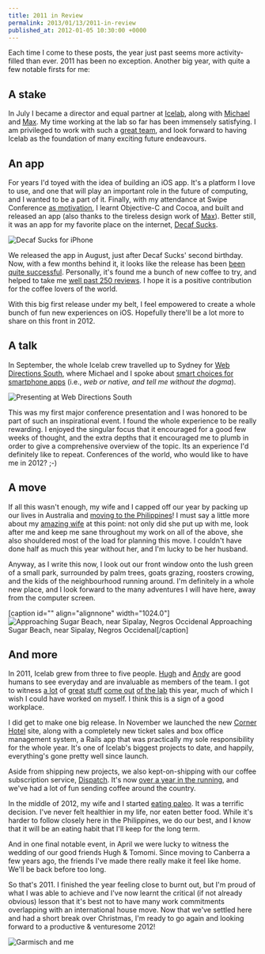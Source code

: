 ```yaml
---
title: 2011 in Review
permalink: 2013/01/13/2011-in-review
published_at: 2012-01-05 10:30:00 +0000
---
```


Each time I come to these posts, the year just past seems more activity-filled than ever. 2011 has been no exception. Another big year, with quite a few notable firsts for me:

## A stake

In July I became a director and equal partner at [Icelab](http://icelab.com.au/), along with [Michael](http://michaelhoney.com) and [Max](http://makenosound.com/). My time working at the lab so far has been immensely satisfying. I am privileged to work with such a [great team](http://icelab.com.au/about), and look forward to having Icelab as the foundation of many exciting future endeavours.

## An app

For years I'd toyed with the idea of building an iOS app. It's a platform I love to use, and one that will play an important role in the future of computing, and I wanted to be a part of it. Finally, with my attendance at Swipe Conference [as motivation](http://icelab.com.au/articles/decaf-sucks-launch-countdown-starting-again-again/), I learnt Objective-C and Cocoa, and built and released an app (also thanks to the tireless design work of [Max](http://makenosound.com/)). Better still, it was an app for my favorite place on the internet, [Decaf Sucks](http://decafsucks.com/).

 ![Decaf Sucks for iPhone](squarespace/images/ss/552143fc9cd0.png)

We released the app in August, just after Decaf Sucks' second birthday. Now, with a few months behind it, it looks like the release has been [been quite successful](http://icelab.com.au/articles/decaf-sucks-launch-countdown-a-restrospective/). Personally, it's found me a bunch of new coffee to try, and helped to take me [well past 250 reviews](http://decafsucks.com/people/1-timriley). I hope it is a positive contribution for the coffee lovers of the world.

With this big first release under my belt, I feel empowered to create a whole bunch of fun new experiences on iOS. Hopefully there'll be a lot more to share on this front in 2012.

## A talk

In September, the whole Icelab crew travelled up to Sydney for [Web Directions South](http://south11.webdirections.org/), where Michael and I spoke about [smart choices for smartphone apps](http://south11.webdirections.org/program/big-picture#web-or-native-smart-choices-for-smartphone-apps) (i.e., _web or native, and tell me without the dogma_).

 ![Presenting at Web Directions South](squarespace/images/ss/a8225a92aadd.jpg)

This was my first major conference presentation and I was honored to be part of such an inspirational event. I found the whole experience to be really rewarding. I enjoyed the singular focus that it encouraged for a good few weeks of thought, and the extra depths that it encouraged me to plumb in order to give a comprehensive overview of the topic. Its an experience I'd definitely like to repeat. Conferences of the world, who would like to have me in 2012? ;-)

## A move

If all this wasn't enough, my wife and I capped off our year by packing up our lives in Australia and [moving to the Philippines](/2011/11/03/moving-to-the-philippines/)! I must say a little more about my [amazing wife](http://subtletransition.com/) at this point: not only did she put up with me, look after me and keep me sane throughout my work on all of the above, she also shouldered most of the load for planning this move. I couldn't have done half as much this year without her, and I'm lucky to be her husband.

Anyway, as I write this now, I look out our front window onto the lush green of a small park, surrounded by palm trees, goats grazing, roosters crowing, and the kids of the neighbourhood running around. I'm definitely in a whole new place, and I look forward to the many adventures I will have here, away from the computer screen.

 [caption id="" align="alignnone" width="1024.0"] ![Approaching Sugar Beach, near Sipalay, Negros Occidenal](squarespace/images/ss/78690efcc4eb.jpg) Approaching Sugar Beach, near Sipalay, Negros Occidenal[/caption]
## And more

In 2011, Icelab grew from three to five people. [Hugh](http://hughevans.net/) and [Andy](http://www.andymccray.com/) are good humans to see everyday and are invaluable as members of the team. I got to witness [a lot](http://moadoph.gov.au/) of [great](http://mildenhall.moadoph.gov.au/) [stuff](http://www.nma.gov.au/av/portmacquarie/) [come out](http://www.nma.gov.au/av/flemington/) [of the lab](http://behindthelines.moadoph.gov.au/) this year, much of which I wish I could have worked on myself. I think this is a sign of a good workplace.

I did get to make one big release. In November we launched the new [Corner Hotel](http://cornerhotel.com/) site, along with a completely new ticket sales and box office management system, a Rails app that was practically my sole responsibility for the whole year. It's one of Icelab's biggest projects to date, and happily, everything's gone pretty well since launch.

Aside from shipping new projects, we also kept-on-shipping with our coffee subscription service, [Dispatch](http://dispatch.decafsucks.com/). It's now [over a year in the running](http://icelab.com.au/articles/dispatchs-first-birthday/), and we've had a lot of fun sending coffee around the country.

In the middle of 2012, my wife and I started [eating paleo](http://www.fitbomb.com/p/why-i-eat-paleo.html). It was a terrific decision. I've never felt healthier in my life, nor eaten better food. While it's harder to follow closely here in the Philippines, we do our best, and I know that it will be an eating habit that I'll keep for the long term.

And in one final notable event, in April we were lucky to witness the wedding of our good friends Hugh & Tomomi. Since moving to Canberra a few years ago, the friends I've made there really make it feel like home. We'll be back before too long.

So that's 2011. I finished the year feeling close to burnt out, but I'm proud of what I was able to achieve and I've now learnt the critical (if not already obvious) lesson that it's best not to have many work commitments overlapping with an international house move. Now that we've settled here and had a short break over Christmas, I'm ready to go again and looking forward to a productive & venturesome 2012!

 ![Garmisch and me](squarespace/images/ss/08920eb30162.jpg)
